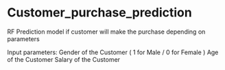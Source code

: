 # Customer_purchase_prediction
RF Prediction model if customer will make the purchase depending on parameters

Input parameters:
  Gender of the Customer ( 1 for Male / 0 for Female )
  Age of the Customer
  Salary of the Customer
